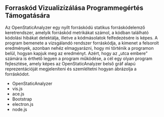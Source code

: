 ## Forraskód Vizualizízálása Programmegértés Támogatására

Az OpenStaticAnalyzer egy nyílt forráskódú statikus forráskódelemző keretrendszer, amelyik forráskód metrikákat számol, a kódban található kódolási hibákat detektálja, illetve a kódmásolatok felfedezésére is képes. A program bemenete a vizsgálandó rendszer forráskódja, a kimenet a felsorolt eredmények, azonban nehéz elmagyarázni, hogy mi történik a programon belül, hogyan kapjuk meg az eredményt. Azért, hogy az „utca embere” számára is érthető legyen a program működése, a cél egy olyan program fejlesztése, amely képes az OpenStaticAnalyzer belső gráf alapú reprezentációját megjeleníteni és szemléltetni hogyan ábrázolja a forráskódot.

- OpenStaticAnalyzer
- vis.js
- ace.js
- Bootstrap
- electron.js
- node.js
  

